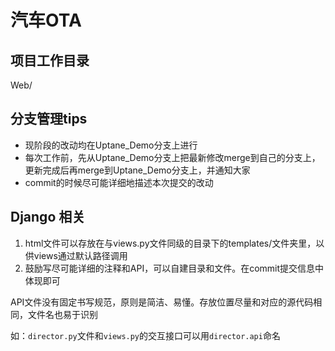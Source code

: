 # 汽车OTA

## 项目工作目录

Web/

## 分支管理tips

- 现阶段的改动均在Uptane_Demo分支上进行
- 每次工作前，先从Uptane_Demo分支上把最新修改merge到自己的分支上，更新完成后再merge到Uptane_Demo分支上，并通知大家
- commit的时候尽可能详细地描述本次提交的改动



## Django 相关

1. html文件可以存放在与views.py文件同级的目录下的templates/文件夹里，以供views通过默认路径调用
2. 鼓励写尽可能详细的注释和API，可以自建目录和文件。在commit提交信息中体现即可

API文件没有固定书写规范，原则是简洁、易懂。存放位置尽量和对应的源代码相同，文件名也易于识别

如：`director.py`文件和`views.py`的交互接口可以用`director.api`命名
